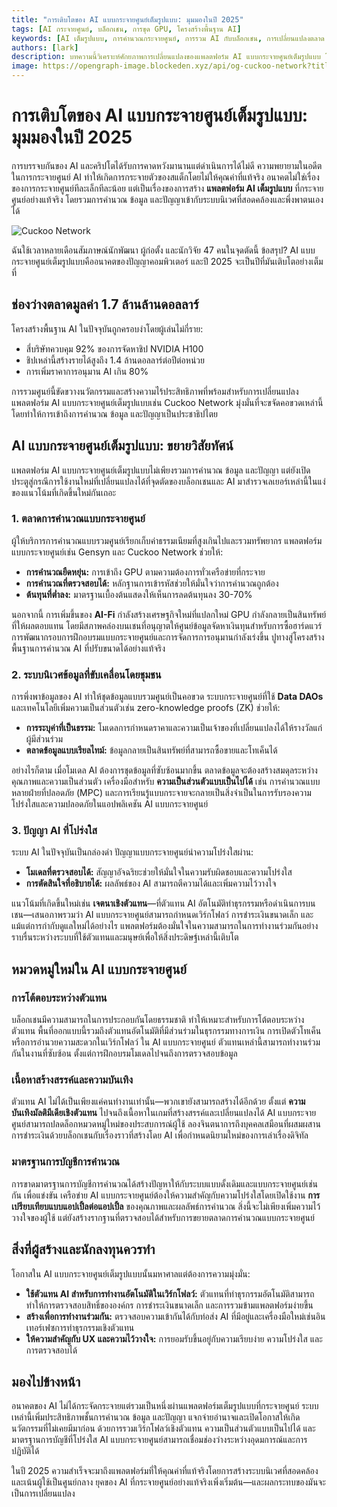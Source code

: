 ```yaml
---
title: "การเติบโตของ AI แบบกระจายศูนย์เต็มรูปแบบ: มุมมองในปี 2025"
tags: [AI กระจายศูนย์, บล็อกเชน, การขุด GPU, โครงสร้างพื้นฐาน AI]
keywords: [AI เต็มรูปแบบ, การคำนวณกระจายศูนย์, การรวม AI กับบล็อกเชน, การเปลี่ยนแปลงตลาด AI]
authors: [lark]
description: บทความนี้วิเคราะห์ศักยภาพการเปลี่ยนแปลงของแพลตฟอร์ม AI แบบกระจายศูนย์เต็มรูปแบบ โดยสำรวจว่าการรวมการคำนวณ ข้อมูล และปัญญาสามารถเปลี่ยนแปลงโครงสร้างพื้นฐาน AI แบบรวมศูนย์และทำให้การเข้าถึงการคำนวณ AI เป็นประชาธิปไตยภายในปี 2025 ได้อย่างไร
image: https://opengraph-image.blockeden.xyz/api/og-cuckoo-network?title=การเติบโตของ%20AI%20แบบกระจายศูนย์เต็มรูปแบบ%3A%20มุมมองในปี%202025
---
```


# การเติบโตของ AI แบบกระจายศูนย์เต็มรูปแบบ: มุมมองในปี 2025

การบรรจบกันของ AI และคริปโตได้รับการคาดหวังมานานแต่ดำเนินการได้ไม่ดี ความพยายามในอดีตในการกระจายศูนย์ AI ทำให้เกิดการกระจายตัวของสแต็กโดยไม่ให้คุณค่าที่แท้จริง อนาคตไม่ใช่เรื่องของการกระจายศูนย์ทีละเล็กทีละน้อย แต่เป็นเรื่องของการสร้าง **แพลตฟอร์ม AI เต็มรูปแบบ** ที่กระจายศูนย์อย่างแท้จริง โดยรวมการคำนวณ ข้อมูล และปัญญาเข้ากับระบบนิเวศที่สอดคล้องและพึ่งพาตนเองได้

![Cuckoo Network](https://opengraph-image.blockeden.xyz/api/og-cuckoo-network?title=การเติบโตของ%20AI%20แบบกระจายศูนย์เต็มรูปแบบ%3A%20มุมมองในปี%202025)

ฉันใช้เวลาหลายเดือนสัมภาษณ์นักพัฒนา ผู้ก่อตั้ง และนักวิจัย 47 คนในจุดตัดนี้ ข้อสรุป? AI แบบกระจายศูนย์เต็มรูปแบบคืออนาคตของปัญญาคอมพิวเตอร์ และปี 2025 จะเป็นปีที่มันเติบโตอย่างเต็มที่

## ช่องว่างตลาดมูลค่า 1.7 ล้านล้านดอลลาร์

โครงสร้างพื้นฐาน AI ในปัจจุบันถูกครอบงำโดยผู้เล่นไม่กี่ราย:

- สี่บริษัทควบคุม 92% ของการจัดหาชิป NVIDIA H100
- ชิปเหล่านี้สร้างรายได้สูงถึง 1.4 ล้านดอลลาร์ต่อปีต่อหน่วย
- การเพิ่มราคาการอนุมาน AI เกิน 80%

การรวมศูนย์นี้ขัดขวางนวัตกรรมและสร้างความไร้ประสิทธิภาพที่พร้อมสำหรับการเปลี่ยนแปลง แพลตฟอร์ม AI แบบกระจายศูนย์เต็มรูปแบบเช่น Cuckoo Network มุ่งมั่นที่จะขจัดคอขวดเหล่านี้โดยทำให้การเข้าถึงการคำนวณ ข้อมูล และปัญญาเป็นประชาธิปไตย

## AI แบบกระจายศูนย์เต็มรูปแบบ: ขยายวิสัยทัศน์

แพลตฟอร์ม AI แบบกระจายศูนย์เต็มรูปแบบไม่เพียงรวมการคำนวณ ข้อมูล และปัญญา แต่ยังเปิดประตูสู่กรณีการใช้งานใหม่ที่เปลี่ยนแปลงได้ที่จุดตัดของบล็อกเชนและ AI มาสำรวจเลเยอร์เหล่านี้ในแง่ของแนวโน้มที่เกิดขึ้นใหม่กันเถอะ

### **1. ตลาดการคำนวณแบบกระจายศูนย์**

ผู้ให้บริการการคำนวณแบบรวมศูนย์เรียกเก็บค่าธรรมเนียมที่สูงเกินไปและรวมทรัพยากร แพลตฟอร์มแบบกระจายศูนย์เช่น Gensyn และ Cuckoo Network ช่วยให้:

- **การคำนวณยืดหยุ่น:** การเข้าถึง GPU ตามความต้องการทั่วเครือข่ายที่กระจาย
- **การคำนวณที่ตรวจสอบได้:** หลักฐานการเข้ารหัสช่วยให้มั่นใจว่าการคำนวณถูกต้อง
- **ต้นทุนที่ต่ำลง:** มาตรฐานเบื้องต้นแสดงให้เห็นการลดต้นทุนลง 30-70%

นอกจากนี้ การเพิ่มขึ้นของ **AI-Fi** กำลังสร้างเศรษฐกิจใหม่ที่แปลกใหม่ GPU กำลังกลายเป็นสินทรัพย์ที่ให้ผลตอบแทน โดยมีสภาพคล่องบนเชนที่อนุญาตให้ศูนย์ข้อมูลจัดหาเงินทุนสำหรับการซื้อฮาร์ดแวร์ การพัฒนากรอบการฝึกอบรมแบบกระจายศูนย์และการจัดการการอนุมานกำลังเร่งขึ้น ปูทางสู่โครงสร้างพื้นฐานการคำนวณ AI ที่ปรับขนาดได้อย่างแท้จริง

### **2. ระบบนิเวศข้อมูลที่ขับเคลื่อนโดยชุมชน**

การพึ่งพาข้อมูลของ AI ทำให้ชุดข้อมูลแบบรวมศูนย์เป็นคอขวด ระบบกระจายศูนย์ที่ใช้ **Data DAOs** และเทคโนโลยีเพิ่มความเป็นส่วนตัวเช่น zero-knowledge proofs (ZK) ช่วยให้:

- **การระบุค่าที่เป็นธรรม:** โมเดลการกำหนดราคาและความเป็นเจ้าของที่เปลี่ยนแปลงได้ให้รางวัลแก่ผู้มีส่วนร่วม
- **ตลาดข้อมูลแบบเรียลไทม์:** ข้อมูลกลายเป็นสินทรัพย์ที่สามารถซื้อขายและโทเค็นได้

อย่างไรก็ตาม เมื่อโมเดล AI ต้องการชุดข้อมูลที่ซับซ้อนมากขึ้น ตลาดข้อมูลจะต้องสร้างสมดุลระหว่างคุณภาพและความเป็นส่วนตัว เครื่องมือสำหรับ **ความเป็นส่วนตัวแบบเป็นไปได้** เช่น การคำนวณแบบหลายฝ่ายที่ปลอดภัย (MPC) และการเรียนรู้แบบกระจายจะกลายเป็นสิ่งจำเป็นในการรับรองความโปร่งใสและความปลอดภัยในแอปพลิเคชัน AI แบบกระจายศูนย์

### **3. ปัญญา AI ที่โปร่งใส**

ระบบ AI ในปัจจุบันเป็นกล่องดำ ปัญญาแบบกระจายศูนย์นำความโปร่งใสผ่าน:

- **โมเดลที่ตรวจสอบได้:** สัญญาอัจฉริยะช่วยให้มั่นใจในความรับผิดชอบและความโปร่งใส
- **การตัดสินใจที่อธิบายได้:** ผลลัพธ์ของ AI สามารถตีความได้และเพิ่มความไว้วางใจ

แนวโน้มที่เกิดขึ้นใหม่เช่น **เจตนาเชิงตัวแทน**—ที่ตัวแทน AI อัตโนมัติทำธุรกรรมหรือดำเนินการบนเชน—เสนอภาพรวมว่า AI แบบกระจายศูนย์สามารถกำหนดเวิร์กโฟลว์ การชำระเงินขนาดเล็ก และแม้แต่การกำกับดูแลใหม่ได้อย่างไร แพลตฟอร์มต้องมั่นใจในความสามารถในการทำงานร่วมกันอย่างราบรื่นระหว่างระบบที่ใช้ตัวแทนและมนุษย์เพื่อให้สิ่งประดิษฐ์เหล่านี้เติบโต

## หมวดหมู่ใหม่ใน AI แบบกระจายศูนย์

### **การโต้ตอบระหว่างตัวแทน**

บล็อกเชนมีความสามารถในการประกอบกันโดยธรรมชาติ ทำให้เหมาะสำหรับการโต้ตอบระหว่างตัวแทน พื้นที่ออกแบบนี้รวมถึงตัวแทนอัตโนมัติที่มีส่วนร่วมในธุรกรรมทางการเงิน การเปิดตัวโทเค็น หรือการอำนวยความสะดวกในเวิร์กโฟลว์ ใน AI แบบกระจายศูนย์ ตัวแทนเหล่านี้สามารถทำงานร่วมกันในงานที่ซับซ้อน ตั้งแต่การฝึกอบรมโมเดลไปจนถึงการตรวจสอบข้อมูล

### **เนื้อหาสร้างสรรค์และความบันเทิง**

ตัวแทน AI ไม่ได้เป็นเพียงแค่คนทำงานเท่านั้น—พวกเขายังสามารถสร้างได้อีกด้วย ตั้งแต่ **ความบันเทิงมัลติมีเดียเชิงตัวแทน** ไปจนถึงเนื้อหาในเกมที่สร้างสรรค์และเปลี่ยนแปลงได้ AI แบบกระจายศูนย์สามารถปลดล็อกหมวดหมู่ใหม่ของประสบการณ์ผู้ใช้ ลองจินตนาการถึงบุคคลเสมือนที่ผสมผสานการชำระเงินด้วยบล็อกเชนกับเรื่องราวที่สร้างโดย AI เพื่อกำหนดนิยามใหม่ของการเล่าเรื่องดิจิทัล

### **มาตรฐานการบัญชีการคำนวณ**

การขาดมาตรฐานการบัญชีการคำนวณได้สร้างปัญหาให้กับระบบแบบดั้งเดิมและแบบกระจายศูนย์เช่นกัน เพื่อแข่งขัน เครือข่าย AI แบบกระจายศูนย์ต้องให้ความสำคัญกับความโปร่งใสโดยเปิดใช้งาน **การเปรียบเทียบแบบแอปเปิ้ลต่อแอปเปิ้ล** ของคุณภาพและผลลัพธ์การคำนวณ สิ่งนี้จะไม่เพียงเพิ่มความไว้วางใจของผู้ใช้ แต่ยังสร้างรากฐานที่ตรวจสอบได้สำหรับการขยายตลาดการคำนวณแบบกระจายศูนย์

## สิ่งที่ผู้สร้างและนักลงทุนควรทำ

โอกาสใน AI แบบกระจายศูนย์เต็มรูปแบบนั้นมหาศาลแต่ต้องการความมุ่งมั่น:

- **ใช้ตัวแทน AI สำหรับการทำงานอัตโนมัติในเวิร์กโฟลว์:** ตัวแทนที่ทำธุรกรรมอัตโนมัติสามารถทำให้การตรวจสอบสิทธิ์ขององค์กร การชำระเงินขนาดเล็ก และการรวมข้ามแพลตฟอร์มง่ายขึ้น
- **สร้างเพื่อการทำงานร่วมกัน:** ตรวจสอบความเข้ากันได้กับท่อส่ง AI ที่มีอยู่และเครื่องมือใหม่เช่นอินเทอร์เฟซการทำธุรกรรมเชิงตัวแทน
- **ให้ความสำคัญกับ UX และความไว้วางใจ:** การยอมรับขึ้นอยู่กับความเรียบง่าย ความโปร่งใส และการตรวจสอบได้

## มองไปข้างหน้า

อนาคตของ AI ไม่ได้กระจัดกระจายแต่รวมเป็นหนึ่งผ่านแพลตฟอร์มเต็มรูปแบบที่กระจายศูนย์ ระบบเหล่านี้เพิ่มประสิทธิภาพชั้นการคำนวณ ข้อมูล และปัญญา แจกจ่ายอำนาจและเปิดโอกาสให้เกิดนวัตกรรมที่ไม่เคยมีมาก่อน ด้วยการรวมเวิร์กโฟลว์เชิงตัวแทน ความเป็นส่วนตัวแบบเป็นไปได้ และมาตรฐานการบัญชีที่โปร่งใส AI แบบกระจายศูนย์สามารถเชื่อมช่องว่างระหว่างอุดมการณ์และการปฏิบัติได้

ในปี 2025 ความสำเร็จจะมาถึงแพลตฟอร์มที่ให้คุณค่าที่แท้จริงโดยการสร้างระบบนิเวศที่สอดคล้องและเน้นผู้ใช้เป็นศูนย์กลาง ยุคของ AI ที่กระจายศูนย์อย่างแท้จริงเพิ่งเริ่มต้น—และผลกระทบของมันจะเป็นการเปลี่ยนแปลง
